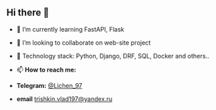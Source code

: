## Hi there 👋

- 🌱 I’m currently learning FastAPI, Flask
- 👯 I’m looking to collaborate on web-site project
- 💬 Technology stack: Python, Django, DRF, SQL, Docker and others..
- 📫 **How to reach me:**

 - **Telegram:** [@Lichen_97](https://t.me/Lichen_97)
 - **email** trishkin.vlad197@yandex.ru
